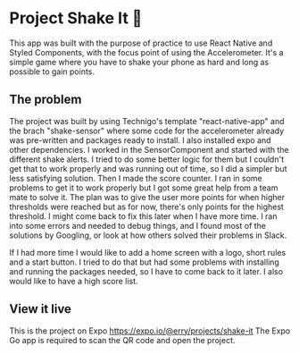 # Project Shake It 📱

This app was built with the purpose of practice to use React Native and Styled Components, with the focus point of using the Accelerometer. It's a simple game where you have to shake your phone as hard and long as possible to gain points.

## The problem

The project was built by using Technigo's template "react-native-app" and the brach "shake-sensor" where some code for the accelerometer already was pre-written and packages ready to install. I also installed expo and other dependencies. I worked in the SensorComponent and started with the different shake alerts. I tried to do some better logic for them but I couldn't get that to work properly and was running out of time, so I did a simpler but less satisfying solution. Then I made the score counter. I ran in some problems to get it to work properly but I got some great help from a team mate to solve it. The plan was to give the user more points for when higher thresholds were reached but as for now, there's only points for the highest threshold. I might come back to fix this later when I have more time. I ran into some errors and needed to debug things, and I found most of the solutions by Googling, or look at how others solved their problems in Slack.

If I had more time I would like to add a home screen with a logo, short rules and a start button. I tried to do that but had some problems with installing and running the packages needed, so I have to come back to it later. I also would like to have a high score list.

## View it live

This is the project on Expo https://expo.io/@erry/projects/shake-it The Expo Go app is required to scan the QR code and open the project.
